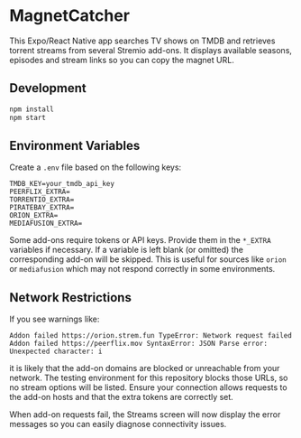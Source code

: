 # MagnetCatcher

This Expo/React Native app searches TV shows on TMDB and retrieves torrent streams from several Stremio add-ons. It displays available seasons, episodes and stream links so you can copy the magnet URL.

## Development

```bash
npm install
npm start
```

## Environment Variables

Create a `.env` file based on the following keys:

```
TMDB_KEY=your_tmdb_api_key
PEERFLIX_EXTRA=
TORRENTIO_EXTRA=
PIRATEBAY_EXTRA=
ORION_EXTRA=
MEDIAFUSION_EXTRA=
```

Some add-ons require tokens or API keys. Provide them in the `*_EXTRA` variables if necessary. If a variable is left blank (or omitted) the corresponding add-on will be skipped. This is useful for sources like `orion` or `mediafusion` which may not respond correctly in some environments.

## Network Restrictions

If you see warnings like:

```
Addon failed https://orion.strem.fun TypeError: Network request failed
Addon failed https://peerflix.mov SyntaxError: JSON Parse error: Unexpected character: i
```

it is likely that the add-on domains are blocked or unreachable from your network. The testing environment for this repository blocks those URLs, so no stream options will be listed. Ensure your connection allows requests to the add-on hosts and that the extra tokens are correctly set.

When add-on requests fail, the Streams screen will now display the error messages so you can easily diagnose connectivity issues.
